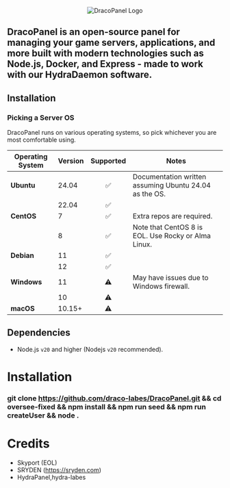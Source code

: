 <p align="center">
    <img src="[https://raw.githubusercontent.com/HydraLabs-beta/sedar/main/hydrapanel2.png](https://cdn.discordapp.com/attachments/1254820693393145858/1347136049733701663/DracoPanel_logo.png?ex=67cab9b6&is=67c96836&hm=5265a5d451394c4c2ea88cdada43f0f4b37bd1cd33470bc0dc6c641771bd4d6b&)" alt="DracoPanel Logo">
</p>
<h2> DracoPanel is an open-source panel for managing your game servers, applications, and more built with modern technologies such as Node.js, Docker, and Express - made to work with our HydraDaemon software.</h2>

## Installation
### Picking a Server OS

DracoPanel runs on various operating systems, so pick whichever you are most comfortable using.

| Operating System | Version |     Supported      | Notes                                                       |
|------------------|---------|:------------------:|-------------------------------------------------------------|
| **Ubuntu**       | 24.04   | ✅ | Documentation written assuming Ubuntu 24.04 as the OS. |
|                  | 22.04   | ✅ |                                                             |
| **CentOS**       | 7       | ✅ | Extra repos are required.                                   |
|                  | 8       | ✅ | Note that CentOS 8 is EOL. Use Rocky or Alma Linux.         |
| **Debian**       | 11      | ✅ |                                                             |
|                  | 12      | ✅ |                                                             |
| **Windows**      | 11      | ⚠️ | May have issues due to Windows firewall.                   |
|                  | 10      | ⚠️ |                                                             |
| **macOS**        | 10.15+  | ⚠️ |                                                             |

## Dependencies

* Node.js `v20` and higher (Nodejs `v20` recommended).

# Installation 
### git clone https://github.com/draco-labes/DracoPanel.git && cd oversee-fixed && npm install && npm run seed && npm run createUser && node .
# Credits
- Skyport (EOL)
- SRYDEN (https://sryden.com)
- HydraPanel,hydra-labes
